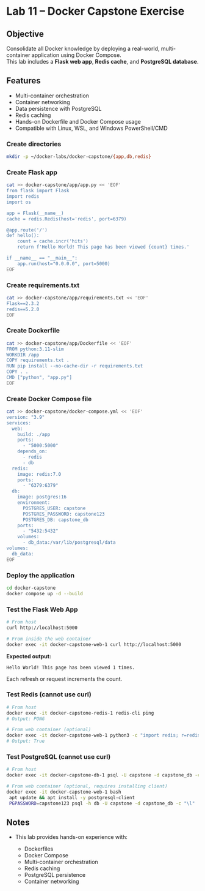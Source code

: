 # Lab 11 – Docker Capstone Exercise

## Objective
Consolidate all Docker knowledge by deploying a real-world, multi-container application using Docker Compose.  
This lab includes a **Flask web app**, **Redis cache**, and **PostgreSQL database**.


## Features
- Multi-container orchestration
- Container networking
- Data persistence with PostgreSQL
- Redis caching
- Hands-on Dockerfile and Docker Compose usage
- Compatible with Linux, WSL, and Windows PowerShell/CMD


### Create directories
```bash
mkdir -p ~/docker-labs/docker-capstone/{app,db,redis}
```

### Create Flask app
```bash
cat >> docker-capstone/app/app.py << 'EOF'
from flask import Flask
import redis
import os

app = Flask(__name__)
cache = redis.Redis(host='redis', port=6379)

@app.route('/')
def hello():
    count = cache.incr('hits')
    return f'Hello World! This page has been viewed {count} times.'

if __name__ == "__main__":
    app.run(host="0.0.0.0", port=5000)
EOF
```

### Create requirements.txt
```bash
cat >> docker-capstone/app/requirements.txt << 'EOF'
Flask==2.3.2
redis==5.2.0
EOF
```

### Create Dockerfile
```bash
cat >> docker-capstone/app/Dockerfile << 'EOF'
FROM python:3.11-slim
WORKDIR /app
COPY requirements.txt .
RUN pip install --no-cache-dir -r requirements.txt
COPY . .
CMD ["python", "app.py"]
EOF
```

### Create Docker Compose file
```bash
cat >> docker-capstone/docker-compose.yml << 'EOF'
version: "3.9"
services:
  web:
    build: ./app
    ports:
      - "5000:5000"
    depends_on:
      - redis
      - db
  redis:
    image: redis:7.0
    ports:
      - "6379:6379"
  db:
    image: postgres:16
    environment:
      POSTGRES_USER: capstone
      POSTGRES_PASSWORD: capstone123
      POSTGRES_DB: capstone_db
    ports:
      - "5432:5432"
    volumes:
      - db_data:/var/lib/postgresql/data
volumes:
  db_data:
EOF
```

### Deploy the application
```bash
cd docker-capstone
docker compose up -d --build
```


### Test the Flask Web App

```bash
# From host
curl http://localhost:5000

# From inside the web container
docker exec -it docker-capstone-web-1 curl http://localhost:5000
```

**Expected output:**

```
Hello World! This page has been viewed 1 times.
```

Each refresh or request increments the count.


###  Test Redis (cannot use curl)

```bash
# From host
docker exec -it docker-capstone-redis-1 redis-cli ping
# Output: PONG

# From web container (optional)
docker exec -it docker-capstone-web-1 python3 -c "import redis; r=redis.Redis(host='redis'); print(r.ping())"
# Output: True
```

### Test PostgreSQL (cannot use curl)

```bash
# From host
docker exec -it docker-capstone-db-1 psql -U capstone -d capstone_db -c "\l"

# From web container (optional, requires installing client)
docker exec -it docker-capstone-web-1 bash
 apt update && apt install -y postgresql-client
 PGPASSWORD=capstone123 psql -h db -U capstone -d capstone_db -c "\l"

```

## Notes

* This lab provides hands-on experience with:

  * Dockerfiles
  * Docker Compose
  * Multi-container orchestration
  * Redis caching
  * PostgreSQL persistence
  * Container networking
